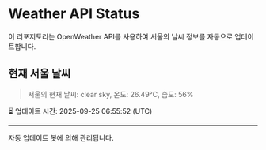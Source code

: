 
# Weather API Status

이 리포지토리는 OpenWeather API를 사용하여 서울의 날씨 정보를 자동으로 업데이트합니다.

## 현재 서울 날씨
> 서울의 현재 날씨: clear sky, 온도: 26.49°C, 습도: 56%

⏳ 업데이트 시간: 2025-09-25 06:55:52 (UTC)

---
자동 업데이트 봇에 의해 관리됩니다.
